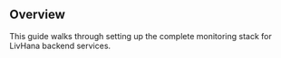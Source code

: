 ## Overview

This guide walks through setting up the complete monitoring stack for LivHana backend services.
